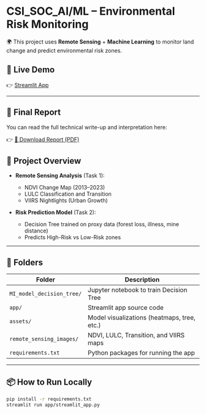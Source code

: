 # CSI_SOC_AI/ML – Environmental Risk Monitoring

🌍 This project uses **Remote Sensing** + **Machine Learning** to monitor land change and predict environmental risk zones.

## 🔗 Live Demo
👉 [Streamlit App](https://atw8vyxjpqxwh5fq4yhrqx.streamlit.app/)

---

## 📄 Final Report
You can read the full technical write-up and interpretation here:

👉 [📘 Download Report (PDF)]([Final_report.pdf](https://github.com/NaiTi-K/CSI/blob/main/Final_report.pdf))


## 📌 Project Overview

- **Remote Sensing Analysis** (Task 1):
  - NDVI Change Map (2013–2023)
  - LULC Classification and Transition
  - VIIRS Nightlights (Urban Growth)

- **Risk Prediction Model** (Task 2):
  - Decision Tree trained on proxy data (forest loss, illness, mine distance)
  - Predicts High-Risk vs Low-Risk zones

---

## 📁 Folders

| Folder | Description |
|--------|-------------|
| `MI_model_decision_tree/` | Jupyter notebook to train Decision Tree |
| `app/` | Streamlit app source code |
| `assets/` | Model visualizations (heatmaps, tree, etc.) |
| `remote_sensing_images/` | NDVI, LULC, Transition, and VIIRS maps |
| `requirements.txt` | Python packages for running the app |

---

## 📦 How to Run Locally

```bash
pip install -r requirements.txt
streamlit run app/streamlit_app.py
